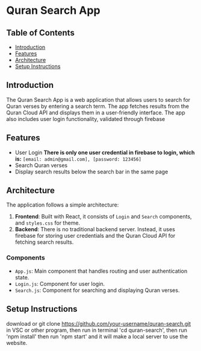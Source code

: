 # Quran Search App

## Table of Contents
- [Introduction](#introduction)
- [Features](#features)
- [Architecture](#architecture)
- [Setup Instructions](#setup-instructions)

## Introduction

The Quran Search App is a web application that allows users to search for Quran verses by entering a search term. The app fetches results from the Quran Cloud API and displays them in a user-friendly interface. The app also includes user login functionality, validated through firebase

## Features

- User Login **There is only one user credential in firebase to login, which is:**
    `[email: admin@gmail.com], [password: 123456]`
- Search Quran verses
- Display search results below the search bar in the same page

## Architecture

The application follows a simple architecture:

1. **Frontend**: Built with React, it consists of `Login` and `Search` components, and `styles.css` for theme.
2. **Backend**: There is no traditional backend server. Instead, it uses firebase for storing user credentials and the Quran Cloud API for fetching search results.

### Components
- `App.js`: Main component that handles routing and user authentication state.
- `Login.js`: Component for user login.
- `Search.js`: Component for searching and displaying Quran verses.

## Setup Instructions
download or git clone https://github.com/your-username/quran-search.git in VSC or other program, then run in terminal 'cd quran-search', then run 'npm install' then run 'npm start' and it will make a local server to use the website.